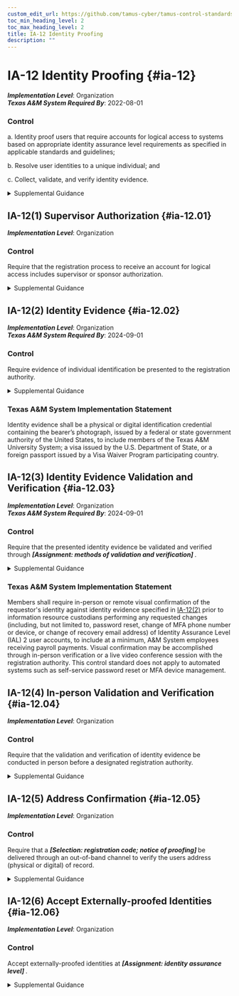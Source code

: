 ```yaml
---
custom_edit_url: https://github.com/tamus-cyber/tamus-control-standards/tree/main/content/tamus.edu/TAMUS_profile.yaml
toc_min_heading_level: 2
toc_max_heading_level: 2
title: IA-12 Identity Proofing
description: ""
---
```


# IA-12 Identity Proofing {#ia-12}

_**Implementation Level**_: Organization\
_**Texas A&M System Required By**_: 2022-08-01

### Control



a. Identity proof users that require accounts for logical access to systems based on appropriate identity assurance level requirements as specified in applicable standards and guidelines;

b. Resolve user identities to a unique individual; and

c. Collect, validate, and verify identity evidence.


<details><summary>Supplemental Guidance</summary>Identity proofing is the process of collecting, validating, and verifying a user’s identity information for the purposes of establishing credentials for accessing a system. Identity proofing is intended to mitigate threats to the registration of users and the establishment of their accounts. Standards and guidelines specifying identity assurance levels for identity proofing include [SP 800-63-3](#737513fa-6758-403f-831d-5ddab5e23cb3) and [SP 800-63A](#9099ed2c-922a-493d-bcb4-d896192243ff) . Organizations may be subject to laws, executive orders, directives, regulations, or policies that address the collection of identity evidence. Organizational personnel consult with the senior agency official for privacy and legal counsel regarding such requirements.</details>


## IA-12(1) Supervisor Authorization {#ia-12.01}

_**Implementation Level**_: Organization

### Control

Require that the registration process to receive an account for logical access includes supervisor or sponsor authorization.


<details><summary>Supplemental Guidance</summary>Including supervisor or sponsor authorization as part of the registration process provides an additional level of scrutiny to ensure that the user’s management chain is aware of the account, the account is essential to carry out organizational missions and functions, and the user’s privileges are appropriate for the anticipated responsibilities and authorities within the organization.</details>


## IA-12(2) Identity Evidence {#ia-12.02}

_**Implementation Level**_: Organization\
_**Texas A&M System Required By**_: 2024-09-01

### Control

Require evidence of individual identification be presented to the registration authority.


<details><summary>Supplemental Guidance</summary>Identity evidence, such as documentary evidence or a combination of documents and biometrics, reduces the likelihood of individuals using fraudulent identification to establish an identity or at least increases the work factor of potential adversaries. The forms of acceptable evidence are consistent with the risks to the systems, roles, and privileges associated with the user’s account.</details>

### Texas A&M System Implementation Statement

Identity evidence shall be a physical or digital identification credential containing the bearer’s photograph, issued by a federal or state government authority of the United States, to include members of the Texas A&M University System; a visa issued by the U.S. Department of State, or a foreign passport issued by a Visa Waiver Program participating country.



## IA-12(3) Identity Evidence Validation and Verification {#ia-12.03}

_**Implementation Level**_: Organization\
_**Texas A&M System Required By**_: 2024-09-01

### Control

Require that the presented identity evidence be validated and verified through <strong title="ia-12.03_odp"> <em>[Assignment: methods of validation and verification]</em> </strong>.


<details><summary>Supplemental Guidance</summary>Validation and verification of identity evidence increases the assurance that accounts and identifiers are being established for the correct user and authenticators are being bound to that user. Validation refers to the process of confirming that the evidence is genuine and authentic, and the data contained in the evidence is correct, current, and related to an individual. Verification confirms and establishes a linkage between the claimed identity and the actual existence of the user presenting the evidence. Acceptable methods for validating and verifying identity evidence are consistent with the risks to the systems, roles, and privileges associated with the users account.</details>

### Texas A&M System Implementation Statement

Members shall require in-person or remote visual confirmation of the requestor's identity against identity evidence specified in [IA-12(2)](/catalog/ia/ia-12#ia-12.02) prior to information resource custodians performing any requested changes (including, but not limited to, password reset, change of MFA phone number or device, or change of recovery email address) of Identity Assurance Level (IAL) 2 user accounts,  to include at a minimum, A&M System employees receiving payroll payments.  Visual confirmation may be accomplished through in-person verification or a live video conference session with the registration authority.  This control standard does not apply to automated systems such as self-service password reset or MFA device management.



## IA-12(4) In-person Validation and Verification {#ia-12.04}

_**Implementation Level**_: Organization

### Control

Require that the validation and verification of identity evidence be conducted in person before a designated registration authority.


<details><summary>Supplemental Guidance</summary>In-person proofing reduces the likelihood of fraudulent credentials being issued because it requires the physical presence of individuals, the presentation of physical identity documents, and actual face-to-face interactions with designated registration authorities.</details>


## IA-12(5) Address Confirmation {#ia-12.05}

_**Implementation Level**_: Organization

### Control

Require that a <strong title="ia-12.05_odp"> <em>[Selection: registration code; notice of proofing]</em> </strong> be delivered through an out-of-band channel to verify the users address (physical or digital) of record.


<details><summary>Supplemental Guidance</summary>To make it more difficult for adversaries to pose as legitimate users during the identity proofing process, organizations can use out-of-band methods to ensure that the individual associated with an address of record is the same individual that participated in the registration. Confirmation can take the form of a temporary enrollment code or a notice of proofing. The delivery address for these artifacts is obtained from records and not self-asserted by the user. The address can include a physical or digital address. A home address is an example of a physical address. Email addresses and telephone numbers are examples of digital addresses.</details>


## IA-12(6) Accept Externally-proofed Identities {#ia-12.06}

_**Implementation Level**_: Organization

### Control

Accept externally-proofed identities at <strong title="ia-12.06_odp"> <em>[Assignment: identity assurance level]</em> </strong>.


<details><summary>Supplemental Guidance</summary>To limit unnecessary re-proofing of identities, particularly of non-PIV users, organizations accept proofing conducted at a commensurate level of assurance by other agencies or organizations. Proofing is consistent with organizational security policy and the identity assurance level appropriate for the system, application, or information accessed. Accepting externally-proofed identities is a fundamental component of managing federated identities across agencies and organizations.</details>

